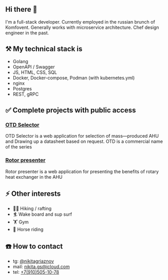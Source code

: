 ## Hi there 👋
I'm a full-stack developer.
Currently employed in the russian brunch of Komfovent.
Generally works with microservice architecture. 
Chef design engineer in the past.

## ⚒️ My technical stack is 
 - Golang
 - OpenAPI / Swagger
 - JS, HTML, CSS, SQL
 - Docker, Docker-compose, Podman (with kubernetes.yml)
 - nginx
 - Postgres
 - REST, gRPC

## ✅ Complete projects with public access

### [OTD Selector](https://otd.komfovent-ru.ru)
OTD Selector is a web application for selection of mass—produced AHU and Drawing up a datasheet based on request.
OTD is a commercial name of the series

### [Rotor presenter](https://rotor.komfovent-ru.ru)
Rotor presenter is a web application for presenting the benefits of rotary heat exchanger in the AHU

## ⚡ Other interests
- 🧗🚣 Hiking / rafting
- 🏄 Wake board and sup surf
- 🏋️ Gym
- 🏇 Horse riding 

 ## ☎️ How to contact

 - tg: [@nikitagriaznov](https://t.me/nikitagriaznov)
 - mail: [nikita.gs@icloud.com](mailto:nikita.gs@icloud.com)
 - tel: [+7(910)505-10-78](tel:+79105051078)
